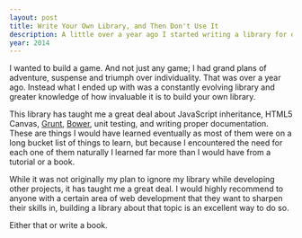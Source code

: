 ```yaml
---
layout: post
title: Write Your Own Library, and Then Don't Use It
description: A little over a year ago I started writing a library for drawing in JavaScript Canvas. And while I've rebuilt it three times, I haven't used it in an actual project.
year: 2014
---
```


I wanted to build a game. And not just any game; I had grand plans of adventure, suspense and triumph over individuality. That was over a year ago. Instead what I ended up with was a constantly evolving library and greater knowledge of how invaluable it is to build your own library.

This library has taught me a great deal about JavaScript inheritance, HTML5 Canvas, [Grunt](http://gruntjs.com), [Bower](http://bower.io), unit testing, and writing proper documentation. These are things I would have learned eventually as most of them were on a long bucket list of things to learn, but because I encountered the need for each one of them naturally I learned far more than I would have from a tutorial or a book.

While it was not originally my plan to ignore my library while developing other projects, it has taught me a great deal. I would highly recommend to anyone with a certain area of web development that they want to sharpen their skills in, building a library about that topic is an excellent way to do so.

Either that or write a book.